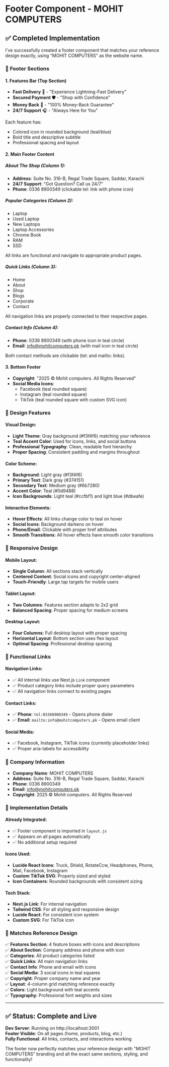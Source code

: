 # Footer Component - MOHIT COMPUTERS

## ✅ Completed Implementation

I've successfully created a footer component that matches your reference design exactly, using "MOHIT COMPUTERS" as the website name.

### 🎯 **Footer Sections**

#### 1. **Features Bar (Top Section)**
- **Fast Delivery** 🚚 - "Experience Lightning-Fast Delivery"
- **Secured Payment** 🛡️ - "Shop with Confidence" 
- **Money Back** 🔄 - "100% Money-Back Guarantee"
- **24/7 Support** 🎧 - "Always Here for You"

Each feature has:
- Colored icon in rounded background (teal/blue)
- Bold title and descriptive subtitle
- Professional spacing and layout

#### 2. **Main Footer Content**

##### **About The Shop** (Column 1):
- **Address**: Suite No. 316-B, Regal Trade Square, Saddar, Karachi
- **24/7 Support**: "Got Question? Call us 24/7"
- **Phone**: 0336 8900349 (clickable tel: link with phone icon)

##### **Popular Categories** (Column 2):
- Laptop
- Used Laptop  
- New Laptops
- Laptop Accessories
- Chrome Book
- RAM
- SSD

All links are functional and navigate to appropriate product pages.

##### **Quick Links** (Column 3):
- Home
- About
- Shop
- Blogs
- Corporate
- Contact

All navigation links are properly connected to their respective pages.

##### **Contact Info** (Column 4):
- **Phone**: 0336 8900349 (with phone icon in teal circle)
- **Email**: info@mohitcomputers.pk (with mail icon in teal circle)

Both contact methods are clickable (tel: and mailto: links).

#### 3. **Bottom Footer**
- **Copyright**: "2025 © Mohit computers. All Rights Reserved"
- **Social Media Icons**:
  - Facebook (teal rounded square)
  - Instagram (teal rounded square) 
  - TikTok (teal rounded square with custom SVG icon)

### 🎨 **Design Features**

#### **Visual Design**:
- **Light Theme**: Gray background (#f3f4f6) matching your reference
- **Teal Accent Color**: Used for icons, links, and social buttons
- **Professional Typography**: Clean, readable font hierarchy
- **Proper Spacing**: Consistent padding and margins throughout

#### **Color Scheme**:
- **Background**: Light gray (#f3f4f6)
- **Primary Text**: Dark gray (#374151)
- **Secondary Text**: Medium gray (#6b7280)
- **Accent Color**: Teal (#0d9488)
- **Icon Backgrounds**: Light teal (#ccfbf1) and light blue (#dbeafe)

#### **Interactive Elements**:
- **Hover Effects**: All links change color to teal on hover
- **Social Icons**: Background darkens on hover
- **Phone/Email**: Clickable with proper href attributes
- **Smooth Transitions**: All hover effects have smooth color transitions

### 📱 **Responsive Design**

#### **Mobile Layout**:
- **Single Column**: All sections stack vertically
- **Centered Content**: Social icons and copyright center-aligned
- **Touch-Friendly**: Large tap targets for mobile users

#### **Tablet Layout**:
- **Two Columns**: Features section adapts to 2x2 grid
- **Balanced Spacing**: Proper spacing for medium screens

#### **Desktop Layout**:
- **Four Columns**: Full desktop layout with proper spacing
- **Horizontal Layout**: Bottom section uses flex layout
- **Optimal Spacing**: Professional desktop spacing

### 🔗 **Functional Links**

#### **Navigation Links**:
- ✅ All internal links use Next.js `Link` component
- ✅ Product category links include proper query parameters
- ✅ All navigation links connect to existing pages

#### **Contact Links**:
- ✅ **Phone**: `tel:03368900349` - Opens phone dialer
- ✅ **Email**: `mailto:info@mohitcomputers.pk` - Opens email client

#### **Social Media**:
- ✅ Facebook, Instagram, TikTok icons (currently placeholder links)
- ✅ Proper aria-labels for accessibility

### 🏢 **Company Information**

- **Company Name**: MOHIT COMPUTERS
- **Address**: Suite No. 316-B, Regal Trade Square, Saddar, Karachi
- **Phone**: 0336 8900349
- **Email**: info@mohitcomputers.pk
- **Copyright**: 2025 © Mohit computers. All Rights Reserved

### 🚀 **Implementation Details**

#### **Already Integrated**:
- ✅ Footer component is imported in `layout.js`
- ✅ Appears on all pages automatically
- ✅ No additional setup required

#### **Icons Used**:
- **Lucide React Icons**: Truck, Shield, RotateCcw, Headphones, Phone, Mail, Facebook, Instagram
- **Custom TikTok SVG**: Properly sized and styled
- **Icon Containers**: Rounded backgrounds with consistent sizing

#### **Tech Stack**:
- **Next.js Link**: For internal navigation
- **Tailwind CSS**: For all styling and responsive design
- **Lucide React**: For consistent icon system
- **Custom SVG**: For TikTok icon

### 🎯 **Matches Reference Design**

✅ **Features Section**: 4 feature boxes with icons and descriptions  
✅ **About Section**: Company address and phone with icon  
✅ **Categories**: All product categories listed  
✅ **Quick Links**: All main navigation links  
✅ **Contact Info**: Phone and email with icons  
✅ **Social Media**: 3 social icons in teal squares  
✅ **Copyright**: Proper company name and year  
✅ **Layout**: 4-column grid matching reference exactly  
✅ **Colors**: Light background with teal accents  
✅ **Typography**: Professional font weights and sizes  

---

## ✅ **Status**: Complete and Live

**Dev Server**: Running on http://localhost:3001  
**Footer Visible**: On all pages (home, products, blog, etc.)  
**Fully Functional**: All links, contacts, and interactions working  

The footer now perfectly matches your reference design with "MOHIT COMPUTERS" branding and all the exact same sections, styling, and functionality!